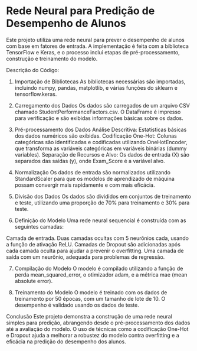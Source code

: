 # Rede Neural para Predição de Desempenho de Alunos

Este projeto utiliza uma rede neural para prever o desempenho de alunos com base em fatores de entrada. A implementação é feita com a biblioteca TensorFlow e Keras, e o processo inclui etapas de pré-processamento, construção e treinamento do modelo.

Descrição do Código:

1. Importação de Bibliotecas
As bibliotecas necessárias são importadas, incluindo numpy, pandas, matplotlib, e várias funções do sklearn e tensorflow.keras.

2. Carregamento dos Dados
Os dados são carregados de um arquivo CSV chamado StudentPerformanceFactors.csv. O DataFrame é impresso para verificação e são exibidas informações básicas sobre os dados.

3. Pré-processamento dos Dados
Análise Descritiva: Estatísticas básicas dos dados numéricos são exibidas.
Codificação One-Hot: Colunas categóricas são identificadas e codificadas utilizando OneHotEncoder, que transforma as variáveis categóricas em variáveis binárias (dummy variables).
Separação de Recursos e Alvo: Os dados de entrada (X) são separados das saídas (y), onde Exam_Score é a variável alvo.

4. Normalização
Os dados de entrada são normalizados utilizando StandardScaler para que os modelos de aprendizado de máquina possam convergir mais rapidamente e com mais eficácia.

5. Divisão dos Dados
Os dados são divididos em conjuntos de treinamento e teste, utilizando uma proporção de 70% para treinamento e 30% para teste.

6. Definição do Modelo
Uma rede neural sequencial é construída com as seguintes camadas:

Camada de entrada.
Duas camadas ocultas com 5 neurônios cada, usando a função de ativação ReLU.
Camadas de Dropout são adicionadas após cada camada oculta para ajudar a prevenir o overfitting.
Uma camada de saída com um neurônio, adequada para problemas de regressão.

7. Compilação do Modelo
O modelo é compilado utilizando a função de perda mean_squared_error, o otimizador adam, e a métrica mae (mean absolute error).

8. Treinamento do Modelo
O modelo é treinado com os dados de treinamento por 50 épocas, com um tamanho de lote de 10. O desempenho é validado usando os dados de teste.

Conclusão
Este projeto demonstra a construção de uma rede neural simples para predição, abrangendo desde o pré-processamento dos dados até a avaliação do modelo. O uso de técnicas como a codificação One-Hot e Dropout ajuda a melhorar a robustez do modelo contra overfitting e a eficácia na predição do desempenho dos alunos.
